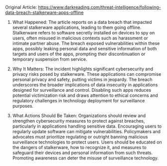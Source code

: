 Original Article: https://www.darkreading.com/threat-intelligence/following-data-breach-stalkerware-apps-offline

1) What Happened:
The article reports on a data breach that impacted several stalkerware applications, leading to them going offline. Stalkerware refers to software secretly installed on devices to spy on users, often misused in malicious contexts such as harassment or intimate partner abuse. The breach exposed vulnerabilities within these apps, possibly leaking personal data and sensitive information of both targets and users of the apps, prompting their discontinuation or temporary suspension from service.

2) Why It Matters:
The incident highlights significant cybersecurity and privacy risks posed by stalkerware. These applications can compromise personal privacy and safety, putting victims in jeopardy. The breach underscores the broader implications of data insecurity in applications designed for surveillance and control. Disabling such apps reduces potential victimization risk and draws attention to ethical concerns and regulatory challenges in technology deployment for surveillance purposes.

3) What Actions Should Be Taken:
Organizations should review and strengthen cybersecurity measures to protect against breaches, particularly in applications handling sensitive data. Encouraging users to regularly update software can mitigate vulnerabilities. Policymakers and advocates must prioritize regulating or outright banning malicious surveillance technologies to protect users. Users should be educated on the dangers of stalkerware, how to recognize it, and measures to safeguard their devices and personal information from such threats. Promoting awareness can deter the misuse of surveillance technology.